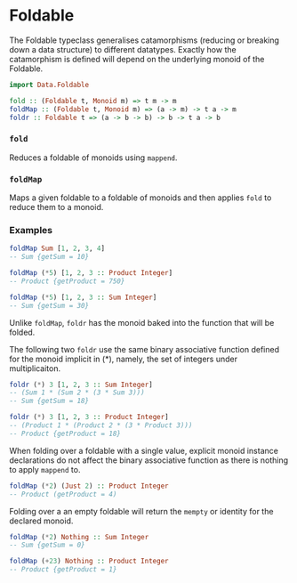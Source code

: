 # Foldable

The Foldable typeclass generalises catamorphisms (reducing or breaking down a data structure) to different datatypes. Exactly how the catamorphism is defined will depend on the underlying monoid of the Foldable.

```haskell
import Data.Foldable

fold :: (Foldable t, Monoid m) => t m -> m
foldMap :: (Foldable t, Monoid m) => (a -> m) -> t a -> m
foldr :: Foldable t => (a -> b -> b) -> b -> t a -> b
```

### `fold`

Reduces a foldable of monoids using `mappend`.

### `foldMap` 

Maps a given foldable to a foldable of monoids and then applies `fold` to reduce them to a monoid.

### Examples

```haskell
foldMap Sum [1, 2, 3, 4]
-- Sum {getSum = 10}

foldMap (*5) [1, 2, 3 :: Product Integer]
-- Product {getProduct = 750}

foldMap (*5) [1, 2, 3 :: Sum Integer]
-- Sum {getSum = 30}
```

Unlike `foldMap`, `foldr` has the monoid baked into the function that will be folded.

The following two `foldr` use the same binary associative function defined for the monoid implicit in (*), namely, the set of integers under multiplicaiton.

```haskell
foldr (*) 3 [1, 2, 3 :: Sum Integer]
-- (Sum 1 * (Sum 2 * (3 * Sum 3)))
-- Sum {getSum = 18}

foldr (*) 3 [1, 2, 3 :: Product Integer]
-- (Product 1 * (Product 2 * (3 * Product 3)))
-- Product {getProduct = 18}
```

When folding over a foldable with a single value, explicit monoid instance declarations do not affect the binary associative function as there is nothing to apply `mappend` to.

```haskell
foldMap (*2) (Just 2) :: Product Integer
-- Product (getProduct = 4)
```

Folding over a an empty foldable will return the `mempty` or identity for the declared monoid.

```haskell
foldMap (*2) Nothing :: Sum Integer
-- Sum {getSum = 0}

foldMap (+23) Nothing :: Product Integer
-- Product {getProduct = 1}
```



